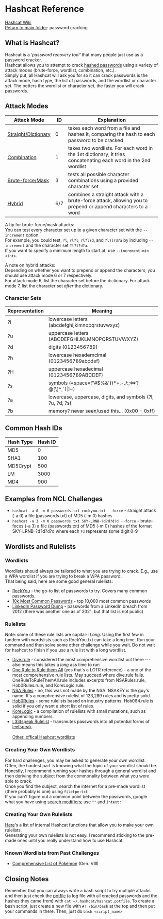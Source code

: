 # Hashcat Reference
[Hashcat Wiki](https://hashcat.net/wiki/) <br />
[Return to main folder](https://github.com/hpu-panthersec/cyber-comp-materials/tree/main/password-cracking): password cracking

## What is Hashcat?
Hashcat is a _'password recovery tool'_ that many people just use as a password cracker. <br />
Hashcat allows you to attempt to crack [hashed passwords](https://thycotic.com/company/blog/2020/05/07/how-do-passwords-work/) using a variety of attack modes (brute-force, wordlist, combination, etc.). <br />
Simply put, all Hashcat will ask you for so it can crack passwords is the attack mode, hash type, the list of passwords, and the wordlist or character set. The betters the wordlist or character set, the faster you will crack passwords. <br />


## Attack Modes
| Attack Mode | ID | Explanation |
| ----------- | -- | ----------- |
| [Straight/Dictionary](https://hashcat.net/wiki/doku.php?id=dictionary_attack) | 0 | takes each word from a file and hashes it, comparing the hash to each password to be cracked |
| [Combination](https://hashcat.net/wiki/doku.php?id=combinator_attack) | 1 | takes two wordlists. For each word in the 1st dictionary, it tries concatenating each word in the 2nd wordlist |
| [Brute-force/Mask](https://hashcat.net/wiki/doku.php?id=mask_attack) | 3 | tests all possible character combinations using a provided character set |
| [Hybrid](https://hashcat.net/wiki/doku.php?id=hybrid_attack) | 6/7 | combines a straight attack with a brute-force attack, allowing you to prepend or append characters to a word |

A tip for brute-force/mask attacks: <br />
You can test every character set up to a given character set with the `--increment` option. <br />
For example, you could test, `?l`, `?l?l`, `?l?l?d`, and `?l?l?d?a` by including `--increment` and the character set `?l?l?d?a`. <br />
If you want to specify a minimum length to start at, use `--increment-min <int>`. <br />

A note on hybrid attacks: <br />
Depending on whether you want to prepend or append the characters, you should use attack mode 6 or 7 respectively. <br />
For attack mode 6, list the character set before the dictionary. For attack mode 7, list the character set _after_ the dictionary. <br />

### Character Sets
| Representation | Meaning |
| -------------- | ------- |
| ?l | lowercase letters (abcdefghijklmnopqrstuvwxyz) |
| ?u | uppercase letters (ABCDEFGHIJKLMNOPQRSTUVWXYZ) |
| ?d | digits (0123456789) |
| ?h | lowercase hexademcimal (0123456789abcdef) |
| ?H | uppercase hexadecimal (0123456789ABCDEF) |
| ?s | symbols («space»!"#$%&'()\*+,-./:;<=>?@[\\]^\_\`{\|}~) |
| ?a | lowercase, uppercase, digits, and symbols (?l, ?u, ?d, ?s) |
| ?b  | memory? never seen/used this... (0x00 - 0xff) |

## Common Hash IDs
| Hash Type | Hash ID |
| --------- | ------- |
| MD5 | 0 |
| SHA1 | 100 |
| MD5Crypt | 500 |
| LM | 3000 |
| MD4 | 900 |

## Examples from NCL Challenges
- `hashcat -a 0 -m 0 passwords.txt rockyou.txt --force` - straight attack (-a 0) a file (passwords.txt) of MD5 (-m 0) hashes
- `hashcat -a 3 -m 0 passwords.txt SKY-LRNB-?d?d?d?d --force` - brute-foces (-a 3) a file (passwords.txt) of MD5 (-m 0) hashes of the format SKY-LRNB-?d?d?d?d where each `?d` represents some digit 0-9

## Wordlists and Rulelists

### Wordlists
Wordlists should always be tailored to what you are trying to crack. E.g., use a WPA wordlist if you are trying to break a WPA password. <br />
That being said, here are some good general rulelists: <br />
- [RockYou](https://www.kaggle.com/wjburns/common-password-list-rockyoutxt) - the go-to list of passwords to try. Covers many common passwords.
- [10k Most Common Passwords](https://github.com/danielmiessler/SecLists/blob/master/Passwords/Common-Credentials/10k-most-common.txt) - top 10,000 most common passwords
- [LinkedIn Password Dump](https://github.com/op7ic/linkedin_wordlist) - passwords from a LinkedIn breach from 2012 (there was another one as of 2021, but that list is not public)

### Rulelists
Note: some of these rule lists are capital-l _Long_. Using the first few in tandem with wordslists such as RockYou.txt can take a long time. Run your command and then solve some other challenge while you wait. Do not wait for hashcat to finish if you use a rule list with a long wordlist.
- [Dive.rule](https://github.com/hashcat/hashcat/blob/master/rules/dive.rule) - considered the most comprehensive wordlist out there --- also means this takes a _long_ ass time to run
- [One Rule to Rule them All](https://github.com/NotSoSecure/password_cracking_rules) (yes that's a LOTR reference) - a one of the most comprehensive rule lists. May succeed where dive.rule fails. OneRuleToRuleThemAll.rule includes excerpts from NSARules.rule, Hob0Rules.rule, and KoreLogic.rule.
- [NSA Rules](https://github.com/NSAKEY/nsa-rules) - no, this was not made by the NSA. NSAKEY is the guy's name. It's a comphrensive rulelist of 123,289 rules and is pretty solid.
- [Hob0Rules](https://github.com/praetorian-inc/Hob0Rules) - some rulelists based on industry patterns. Hob064.rule is solid if you only want a short list of rules.
- [KoreLogic](https://contest-2010.korelogic.com/rules-hashcat.html) - a compilation of rulelists with small mutations, such as appending numbers.
- [L33tspeak Rulelist](https://github.com/hashcat/hashcat/blob/master/rules/leetspeak.rule) - transmutes passwords into all potential forms of [leetspeak](https://en.wikipedia.org/wiki/Leet).
<br /> <br />
[Other, offical Hashcat wordlists](https://github.com/hashcat/hashcat/tree/master/rules)

### Creating Your Own Wordlists
For hard challenges, you may be asked to generate your own wordlist. <br />
Often, the hardest part is knowing what the topic of your wordlist should be. <br />
Honestly, I recommend running your hashes through a general wordlist and then deriving the subject from the commonality between what you were able to crack. <br />
Once you find the subject, search the internet for a pre-made wordlist (there probably is one) using `filetpe:txt` <br />
If you can't figure out a common point between the passwords, google what you have using [search modifiers](https://github.com/hpu-panthersec/cyber-comp-materials/blob/main/open-source-intelligence/boolean-search-methods.md); use `""` and `intext:` <br />

### Creating Your Own Rulelists
[Here](https://hashcat.net/wiki/doku.php?id=rule_based_attack)'s a list of internal Hashcat functions that allow you to make your own rulelists. <br />
Generating your own rulelists is not easy. I recommend sticking to the pre-made ones until you really understand how to use Hashcat.

### Known Wordlists from Past Challenges
- [Comprehensive List of Pokémon](https://github.com/hpu-panthersec/cyber-comp-materials/blob/main/password-cracking/wordlists/pokemon.txt) (Gen. VIII)


## Closing Notes
Remember that you can always write a bash script to try multiple attacks and then just check the [potfile](https://hashcat.net/wiki/doku.php?id=frequently_asked_questions#what_is_a_potfile) (a log file with all cracked passwords and the hashes they came from) with
`cat ~/.hashcat/hashcat.potfile`. To create a bash script, just create a new file with `#! /bin/bash` at the top and then put your commands in there. Then, just do `bash <script_name>`

